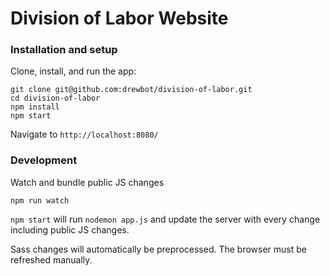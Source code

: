# Division of Labor Website

### Installation and setup

Clone, install, and run the app:

```
git clone git@github.com:drewbot/division-of-labor.git
cd division-of-labor
npm install
npm start
```

Navigate to `http://localhost:8080/`

### Development

Watch and bundle public JS changes

```
npm run watch
```

`npm start` will run `nodemon app.js` and update the server with every change including public JS changes.

Sass changes will automatically be preprocessed. The browser must be refreshed manually.

